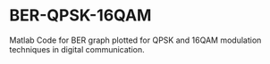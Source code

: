 # BER-QPSK-16QAM

Matlab Code for BER graph plotted for QPSK and 16QAM modulation techniques in digital communication.
